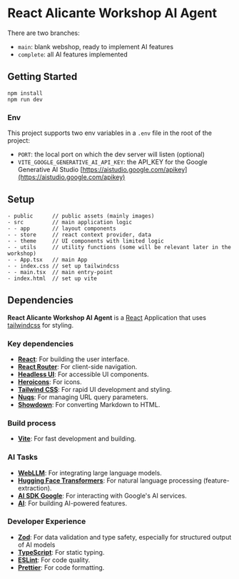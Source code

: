 # React Alicante Workshop AI Agent


There are two branches:

- `main`: blank webshop, ready to implement AI features
- `complete`: all AI features implemented

## Getting Started

```
npm install
npm run dev
```

### Env
This project supports two env variables in a `.env` file in the root of the project:
- `PORT`: the local port on which the dev server will listen (optional)
- `VITE_GOOGLE_GENERATIVE_AI_API_KEY`: the API_KEY for the Google Generative AI Studio [https://aistudio.google.com/apikey](https://aistudio.google.com/apikey)

## Setup
```
- public      // public assets (mainly images)
- src         // main application logic
- - app       // layout components
- - store     // react context provider, data
- - theme     // UI components with limited logic
- - utils     // utility functions (some will be relevant later in the workshop)
- - App.tsx   // main App
- - index.css // set up tailwindcss
- - main.tsx  // main entry-point
- index.html  // set up vite
```

## Dependencies

**React Alicante Workshop AI Agent** is a [React](https://react.dev/) Application that uses [tailwindcss](https://tailwindcss.com/) for styling.

### Key dependencies
*   **[React](https://react.dev/)**: For building the user interface.
*   **[React Router](https://reactrouter.com/)**: For client-side navigation.
*   **[Headless UI](https://headlessui.com/)**: For accessible UI components.
*   **[Heroicons](https://heroicons.com/)**: For icons.
*   **[Tailwind CSS](https://tailwindcss.com/)**: For rapid UI development and styling.
*   **[Nuqs](https://nuqs.vercel.app/)**: For managing URL query parameters.
*   **[Showdown](https://showdownjs.com/)**: For converting Markdown to HTML.

### Build process
*   **[Vite](https://vitejs.dev/)**: For fast development and building.

### AI Tasks
*   **[WebLLM](https://mlc.ai/web-llm/)**: For integrating large language models.
*   **[Hugging Face Transformers](https://huggingface.co/docs/transformers/index)**: For natural language processing (feature-extraction).
*   **[AI SDK Google](https://ai.google.dev/)**: For interacting with Google's AI services.
*   **[AI](https://sdk.vercel.ai/docs)**: For building AI-powered features.

### Developer Experience
*   **[Zod](https://zod.dev/)**: For data validation and type safety, especially for structured output of AI models
*   **[TypeScript](https://www.typescriptlang.org/)**: For static typing.
*   **[ESLint](https://eslint.org/)**: For code quality.
*   **[Prettier](https://prettier.io/)**: For code formatting.